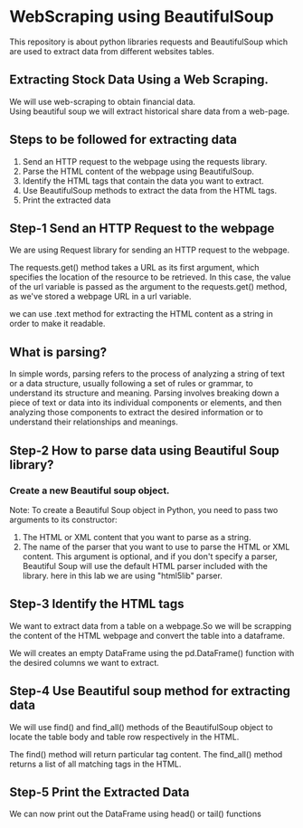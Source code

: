# WebScraping using BeautifulSoup

This repository is about python libraries requests and BeautifulSoup which are used to extract data from different websites tables.

## Extracting Stock Data Using a Web Scraping.

We will use web-scraping to obtain financial data.  
Using beautiful soup we will extract historical share data from a web-page.

## Steps to be followed for extracting data

1. Send an HTTP request to the webpage using the requests library.
2. Parse the HTML content of the webpage using BeautifulSoup.
3. Identify the HTML tags that contain the data you want to extract.
4. Use BeautifulSoup methods to extract the data from the HTML tags.
5. Print the extracted data

## Step-1 Send an HTTP Request to the webpage

We are using Request library for sending an HTTP request to the webpage.

The requests.get() method takes a URL as its first argument, which specifies the location of the resource to be retrieved. In this case, the value of the url variable is passed as the argument to the requests.get() method, as we've stored a webpage URL in a url variable.

we can use .text method for extracting the HTML content as a string in order to make it readable.

## What is parsing?

In simple words, parsing refers to the process of analyzing a string of text or a data structure, usually following a set of rules or grammar, to understand its structure and meaning. Parsing involves breaking down a piece of text or data into its individual components or elements, and then analyzing those components to extract the desired information or to understand their relationships and meanings.

## Step-2 How to parse data using Beautiful Soup library?

### Create a new Beautiful soup object.

Note: To create a Beautiful Soup object in Python, you need to pass two arguments to its constructor:

1. The HTML or XML content that you want to parse as a string.
2. The name of the parser that you want to use to parse the HTML or XML content. This argument is optional, and if you don't specify a parser, Beautiful Soup will use the default HTML parser included with the library. here in this lab we are using "html5lib" parser.

## Step-3 Identify the HTML tags

We want to extract data from a table on a webpage.So we will be scrapping the content of the HTML webpage and convert the table into a dataframe.

We will creates an empty DataFrame using the pd.DataFrame() function with the desired columns we want to extract.

## Step-4 Use Beautiful soup method for extracting data

We will use find() and find_all() methods of the BeautifulSoup object to locate the table body and table row respectively in the HTML.

The find() method will return particular tag content.
The find_all() method returns a list of all matching tags in the HTML.

## Step-5 Print the Extracted Data

We can now print out the DataFrame using head() or tail() functions
